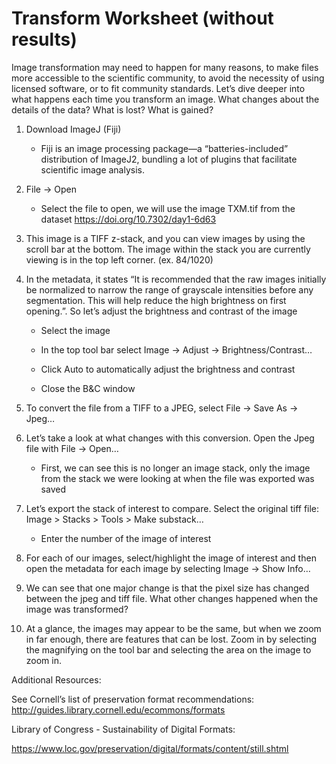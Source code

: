 # Transform Worksheet (without results)

Image transformation may need to happen for many reasons, to make files
more accessible to the scientific community, to avoid the necessity of
using licensed software, or to fit community standards. Let’s dive
deeper into what happens each time you transform an image. What changes
about the details of the data? What is lost? What is gained?

1.  Download ImageJ (Fiji)

    - Fiji is an image processing package—a “batteries-included” distribution of ImageJ2, bundling a lot of plugins that facilitate scientific image analysis.

2.  File -\> Open

    - Select the file to open, we will use the image TXM.tif from the dataset https://doi.org/10.7302/day1-6d63

3.  This image is a TIFF z-stack, and you can view images by using the scroll bar at the bottom. The image within the stack you are currently viewing is in the top left corner. (ex. 84/1020)

4.  In the metadata, it states “It is recommended that the raw images initially be normalized to narrow the range of grayscale intensities before any segmentation. This will help reduce the high brightness on first opening.”. So let’s adjust the brightness and contrast of the image

    - Select the image

    - In the top tool bar select Image -\> Adjust -\> Brightness/Contrast…

    - Click Auto to automatically adjust the brightness and contrast

    - Close the B&C window

5.  To convert the file from a TIFF to a JPEG, select File -\> Save As -\> Jpeg…

6.  Let’s take a look at what changes with this conversion. Open the Jpeg file with File -\> Open…

    - First, we can see this is no longer an image stack, only the image from the stack we were looking at when the file was exported was saved

7.  Let’s export the stack of interest to compare. Select the original tiff file: Image \> Stacks \> Tools \> Make substack…

    - Enter the number of the image of interest

8.  For each of our images, select/highlight the image of interest and then open the metadata for each image by selecting Image -\> Show Info…

9.  We can see that one major change is that the pixel size has changed between the jpeg and tiff file. What other changes happened when the image was transformed?

10. At a glance, the images may appear to be the same, but when we zoom in far enough, there are features that can be lost. Zoom in by selecting the magnifying on the tool bar and selecting the area on the image to zoom in.



Additional Resources:

See Cornell’s list of preservation format recommendations:
[<u>http://guides.library.cornell.edu/ecommons/formats</u>](http://guides.library.cornell.edu/ecommons/formats)

Library of Congress - Sustainability of Digital Formats:

[<u>https://www.loc.gov/preservation/digital/formats/content/still.shtml</u>](https://www.loc.gov/preservation/digital/formats/content/still.shtml)
